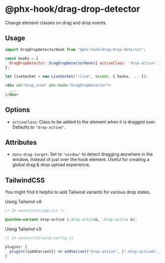 # @phx-hook/drag-drop-detector

Change element classes on drag and drop events.

## Usage

```js
import DragDropDetectorHook from "@phx-hook/drag-drop-detector";

const hooks = {
  DragDropDetector: DragDropDetectorHook({ activeClass: 'drop-active' }),
};

let liveSocket = new LiveSocket("/live", Socket, { hooks, ... });
```

```html
<div id="drop_area" phx-hook="DragDropDetector">
  ...
</div>
```

## Options

* `activeClass`: Class to be added to the element when it is dragged over. Defaults to `"drop-active"`.

## Attributes

* `data-drag-target`: Set to `"window"` to detect dragging anywhere in the window, instead of just over the hook element. Useful for creating a global drag & drop upload experience.

## TailwindCSS

You might find it helpful to add Tailwind variants for various drop states.

Using Tailwind v4:

```css
/* In assets/css/app.css */

@custom-variant drop-active (.drop-active&, .drop-active &);
```

Using Tailwind v3:

```js
// In assets/tailwind.config.js

plugins: [
  plugin(({addVariant}) => addVariant("drop-active", [".drop-active&", ".drop-active &"])),
]
```
